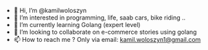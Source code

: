 - 👋 Hi, I’m @kamilwoloszyn
- 👀 I’m interested in programming, life, saab cars, bike riding ..  
- 🌱 I’m currently learning Golang (expert level)
- 💞️ I’m looking to collaborate on e-commerce stories using golang
- 📫 How to reach me ? Only via email: kamil.woloszyn1@gmail.com


<!---
kamilwoloszyn/kamilwoloszyn is a ✨ special ✨ repository because its `README.md` (this file) appears on your GitHub profile.
You can click the Preview link to take a look at your changes.
--->
